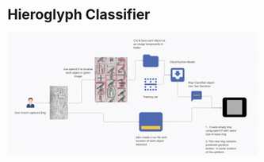 # Hieroglyph Classifier
![Project's Pipeline](https://github.com/ahmedtarek1325/Hieroglyphs-Classification/blob/master/CV_pipeline.png)
